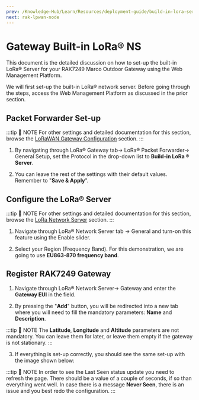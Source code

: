 ```yaml
---
prev: /Knowledge-Hub/Learn/Resources/deployment-guide/build-in-lora-server/
next: rak-lpwan-node
---
```


# Gateway Built-in LoRa® NS
This document is the detailed discussion on how to set-up the built-in LoRa® Server for your RAK7249 Marco Outdoor Gateway using the Web Management Platform.

We will first set-up the built-in LoRa®  network server. Before going through the steps, access the Web Management Platform as discussed in the prior section.

## Packet Forwarder Set-up 

:::tip 📝 NOTE
 For other settings and detailed documentation for this section, browse the [LoRaWAN Gateway Configuration](/Knowledge-Hub/Learn/Resources/user-manual/web-management-platform/lora-network.html#packet-forwarder) section.
:::

1. By navigating through LoRa® Gateway tab-> LoRa® Packet Forwarder-> General Setup, set the Protocol in the drop-down list to **Build-in LoRa ® Server**.

2. You can leave the rest of the settings with their default values. Remember to "**Save & Apply**".

<rk-img
  src="/assets/images/deployment-guide/build-in-lora-server/build-in-lora-server.png"
  width="100%"
  figure-number="1"
  caption="Build-in LoRa Server Protocol in Gateway"
/>

## Configure the LoRa® Server

:::tip 📝 NOTE
 For other settings and detailed documentation for this section, browse the [LoRa Network Server](/Knowledge-Hub/Learn/Resources/user-manual/web-management-platform/lora-network.html#packet-forwarder) section.
:::

1. Navigate through LoRa® Network Server tab -> General and turn-on this feature using the Enable slider. 

2. Select your Region (Frequency Band). For this demonstration, we are going to use **EU863-870 frequency band**.

<rk-img
  src="/assets/images/deployment-guide/build-in-lora-server/lora-network-server-general.png"
  width="100%"
  figure-number="2"
  caption="LoRa Network Server General"
/>

## Register RAK7249 Gateway

1. Navigate through LoRa® Network Server-> Gateway and enter the **Gateway EUI** in the field.

<rk-img
  src="/assets/images/deployment-guide/build-in-lora-server/adding-gateway-eui.png"
  width="100%"
  figure-number="3"
  caption="Adding Gateway EUI"
/>

2. By pressing the "**Add**" button, you will be redirected into a new tab where you will need to fill the mandatory parameters: **Name** and **Description**.

:::tip 📝 NOTE
 The **Latitude**, **Longitude** and **Altitude** parameters are not mandatory. You can leave them for later, or leave them empty if the gateway is not stationary.
:::

3. If everything is set-up correctly, you should see the same set-up with the image shown below:

:::tip 📝 NOTE
 In order to see the Last Seen status update you need to refresh the page. There should be a value of a couple of seconds, if so than everything went well. In case there is a message **Never Seen**, there is an issue and you best redo the configuration.
:::

<rk-img
  src="/assets/images/deployment-guide/build-in-lora-server/gateway-successful-add.jpg"
  width="100%"
  figure-number="4"
  caption="Gateway Successful Adding"
/>

